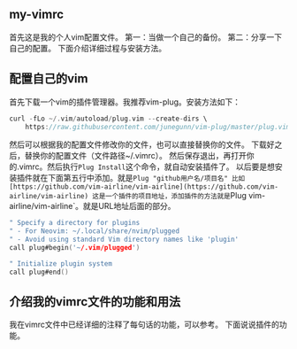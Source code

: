 ## my-vimrc
首先这是我的个人vim配置文件。
第一：当做一个自己的备份。
第二：分享一下自己的配置。
下面介绍详细过程与安装方法。

## 配置自己的vim
首先下载一个vim的插件管理器。我推荐vim-plug。安装方法如下：
```c
curl -fLo ~/.vim/autoload/plug.vim --create-dirs \
    https://raw.githubusercontent.com/junegunn/vim-plug/master/plug.vim
```
然后可以根据我的配置文件修改你的文件，也可以直接替换你的文件。
下载好之后，替换你的配置文件（文件路径~/.vimrc）。
然后保存退出，再打开你的.vimrc。然后执行`Plug Install`这个命令，就自动安装插件了。
以后要是想安装插件就在下面第五行中添加。就是`Plug "github用户名/项目名"
比如[https://github.com/vim-airline/vim-airline](https://github.com/vim-airline/vim-airline)
这是一个插件的项目地址，添加插件的方法就是`Plug vim-airline/vim-airline`。就是URL地址后面的部分。
```c
" Specify a directory for plugins
" - For Neovim: ~/.local/share/nvim/plugged
" - Avoid using standard Vim directory names like 'plugin'
call plug#begin('~/.vim/plugged')

" Initialize plugin system
call plug#end()
```

## 介绍我的vimrc文件的功能和用法
我在vimrc文件中已经详细的注释了每句话的功能，可以参考。
下面说说插件的功能。


